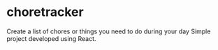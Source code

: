 # choretracker
Create a list of chores or things you need to do during your day
Simple project developed using React. 
